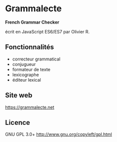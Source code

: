 # Grammalecte

**French Grammar Checker**

écrit en JavaScript ES6/ES7
par Olivier R.

## Fonctionnalités ##

* correcteur grammatical
* conjugueur
* formateur de texte
* lexicographe
* éditeur lexical

## Site web ##

https://grammalecte.net

## Licence ##

GNU GPL 3.0+
http://www.gnu.org/copyleft/gpl.html
